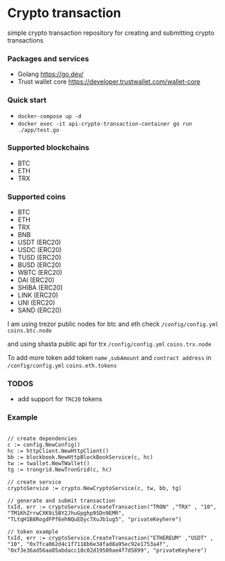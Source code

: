 # Crypto transaction 
simple crypto transaction repository for creating and submitting crypto transactions 

### Packages and services 
- Golang https://go.dev/
- Trust wallet core https://developer.trustwallet.com/wallet-core

### Quick start 
- `docker-compose up -d `
- `docker exec -it api-crypto-transaction-container go run ./app/test.go`

### Supported blockchains
- BTC
- ETH
- TRX

### Supported coins
- BTC
- ETH
- TRX
- BNB
-  USDT (ERC20)
-  USDC (ERC20)
-  TUSD (ERC20)
-  BUSD (ERC20)
-  WBTC (ERC20)
-  DAI (ERC20)
-  SHIBA (ERC20)
-  LINK (ERC20)
-  UNI (ERC20)
-  SAND (ERC20)

I am using trezor public nodes for btc and eth check `/config/config.yml` `coins.btc.node`

and using shasta public api for trx `/config/config.yml` `coins.trx.node`

To add more token add token `name` ,`subAmount` and `contract address` in `/config/config.yml` `coins.eth.tokens`

### TODOS
- add support for `TRC20` tokens 

### Example 
```

// create dependencies 
c := config.NewConfig()
hc := httpClient.NewHttpClient()
bb := blockbook.NewHttpBlockBookService(c, hc)
tw := twallet.NewTWallet()
tg := trongrid.NewTronGrid(c, hc)

// create service
cryptoService := crypto.NewCryptoService(c, tw, bb, tg)

// generate and submit transaction 
txId, err := cryptoService.CreateTransaction("TRON" ,"TRX" , "10", "TM1KhZrrwCXK9i5BY2JhuGpghp9SDn9EMR", "TLtqH1B8RogdFPf6ehNQuEDyc7XuJb1ug5", "privateKeyhere")

// token example  
txId, err := cryptoService.CreateTransaction("ETHEREUM" ,"USDT" , "10", "0x7fca062d4c1f7118b6e34fad8a95ec92e1753a4f", "0xf3e36ad56aa85abdacc18c02d19509ae4f7d5899", "privateKeyhere")

```